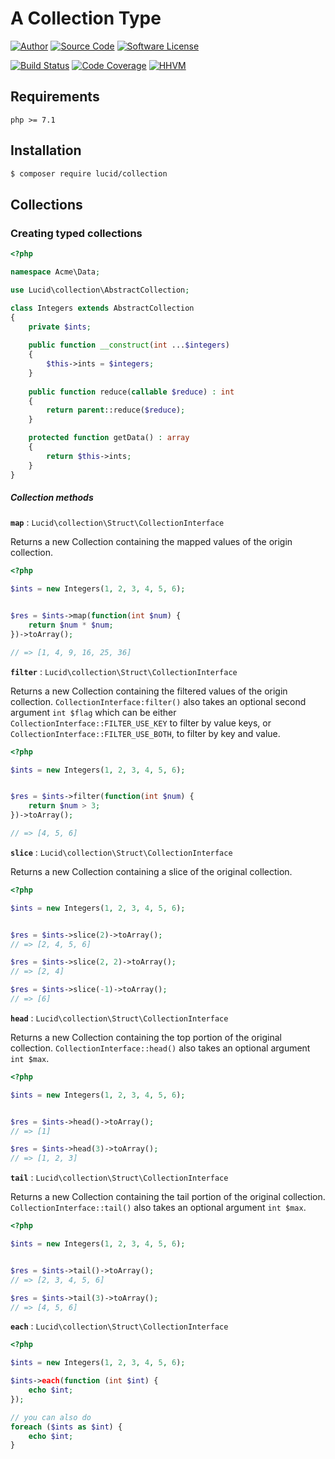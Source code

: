 # A Collection Type

[![Author](http://img.shields.io/badge/author-iwyg-blue.svg?style=flat-square)](https://github.com/iwyg)
[![Source Code](http://img.shields.io/badge/source-lucid/collection-blue.svg?style=flat-square)](https://github.com/lucidphp/collection/tree/develop)
[![Software License](https://img.shields.io/badge/license-MIT-brightgreen.svg?style=flat-square)](https://github.com/lucidphp/collection/blob/develop/LICENSE.md)

[![Build Status](https://img.shields.io/travis/lucidphp/collection/develop.svg?style=flat-square)](https://travis-ci.org/lucidphp/collection)
[![Code Coverage](https://img.shields.io/coveralls/lucidphp/collection/develop.svg?style=flat-square)](https://coveralls.io/r/lucidphp/collection)
[![HHVM](https://img.shields.io/hhvm/lucid/collection/dev-develop.svg?style=flat-square)](http://hhvm.h4cc.de/package/lucid/collection)

## Requirements

```
php >= 7.1
```

## Installation

```bash
$ composer require lucid/collection
```


## Collections

### Creating typed collections


```php
<?php

namespace Acme\Data;

use Lucid\collection\AbstractCollection;

class Integers extends AbstractCollection
{
    private $ints;
    
    public function __construct(int ...$integers)
    {
        $this->ints = $integers;
    }
    
    public function reduce(callable $reduce) : int
    {
        return parent::reduce($reduce);
    }

    protected function getData() : array
    {
        return $this->ints;
    }
}
```

##### Collection methods

**`map`** : `Lucid\collection\Struct\CollectionInterface`

Returns a new Collection containing the mapped values of the origin collection.

```php
<?php

$ints = new Integers(1, 2, 3, 4, 5, 6);


$res = $ints->map(function(int $num) {
    return $num * $num;
})->toArray();

// => [1, 4, 9, 16, 25, 36] 
```

**`filter`** : `Lucid\collection\Struct\CollectionInterface`

Returns a new Collection containing the filtered values of the origin collection.
`CollectionInterface:filter()` also takes an optional second argument `int $flag` which can be either `CollectionInterface::FILTER_USE_KEY` to filter by value keys, or `CollectionInterface::FILTER_USE_BOTH`, to filter by key and value.

```php
<?php

$ints = new Integers(1, 2, 3, 4, 5, 6);


$res = $ints->filter(function(int $num) {
    return $num > 3;
})->toArray();

// => [4, 5, 6] 
```

**`slice`** : `Lucid\collection\Struct\CollectionInterface`

Returns a new Collection containing a slice of the original collection. 

```php
<?php

$ints = new Integers(1, 2, 3, 4, 5, 6);


$res = $ints->slice(2)->toArray();
// => [2, 4, 5, 6] 

$res = $ints->slice(2, 2)->toArray();
// => [2, 4]

$res = $ints->slice(-1)->toArray();
// => [6]
```

**`head`** : `Lucid\collection\Struct\CollectionInterface`

Returns a new Collection containing the top portion of the original collection. `CollectionInterface::head()` also takes an optional argument `int $max`. 

```php
<?php

$ints = new Integers(1, 2, 3, 4, 5, 6);


$res = $ints->head()->toArray();
// => [1] 

$res = $ints->head(3)->toArray();
// => [1, 2, 3] 
```

**`tail`** : `Lucid\collection\Struct\CollectionInterface`

Returns a new Collection containing the tail portion of the original collection. `CollectionInterface::tail()` also takes an optional argument `int $max`.

```php
<?php

$ints = new Integers(1, 2, 3, 4, 5, 6);


$res = $ints->tail()->toArray();
// => [2, 3, 4, 5, 6] 

$res = $ints->tail(3)->toArray();
// => [4, 5, 6] 
```
**`each`** : `Lucid\collection\Struct\CollectionInterface`

```php
<?php

$ints = new Integers(1, 2, 3, 4, 5, 6);

$ints->each(function (int $int) {
    echo $int;
});

// you can also do
foreach ($ints as $int) {
    echo $int;
}
```